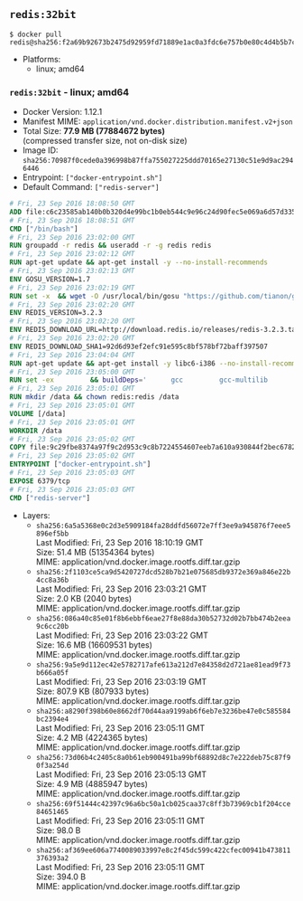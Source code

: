 ## `redis:32bit`

```console
$ docker pull redis@sha256:f2a69b92673b2475d92959fd71889e1ac0a3fdc6e757b0e80c4d4b5b7ccf15e1
```

-	Platforms:
	-	linux; amd64

### `redis:32bit` - linux; amd64

-	Docker Version: 1.12.1
-	Manifest MIME: `application/vnd.docker.distribution.manifest.v2+json`
-	Total Size: **77.9 MB (77884672 bytes)**  
	(compressed transfer size, not on-disk size)
-	Image ID: `sha256:70987f0cede0a396998b87ffa755027225ddd70165e27130c51e9d9ac2946446`
-	Entrypoint: `["docker-entrypoint.sh"]`
-	Default Command: `["redis-server"]`

```dockerfile
# Fri, 23 Sep 2016 18:08:50 GMT
ADD file:c6c23585ab140b0b320d4e99bc1b0eb544c9e96c24d90fec5e069a6d57d335ca in / 
# Fri, 23 Sep 2016 18:08:51 GMT
CMD ["/bin/bash"]
# Fri, 23 Sep 2016 23:02:00 GMT
RUN groupadd -r redis && useradd -r -g redis redis
# Fri, 23 Sep 2016 23:02:12 GMT
RUN apt-get update && apt-get install -y --no-install-recommends 		ca-certificates 		wget 	&& rm -rf /var/lib/apt/lists/*
# Fri, 23 Sep 2016 23:02:13 GMT
ENV GOSU_VERSION=1.7
# Fri, 23 Sep 2016 23:02:19 GMT
RUN set -x 	&& wget -O /usr/local/bin/gosu "https://github.com/tianon/gosu/releases/download/$GOSU_VERSION/gosu-$(dpkg --print-architecture)" 	&& wget -O /usr/local/bin/gosu.asc "https://github.com/tianon/gosu/releases/download/$GOSU_VERSION/gosu-$(dpkg --print-architecture).asc" 	&& export GNUPGHOME="$(mktemp -d)" 	&& gpg --keyserver ha.pool.sks-keyservers.net --recv-keys B42F6819007F00F88E364FD4036A9C25BF357DD4 	&& gpg --batch --verify /usr/local/bin/gosu.asc /usr/local/bin/gosu 	&& rm -r "$GNUPGHOME" /usr/local/bin/gosu.asc 	&& chmod +x /usr/local/bin/gosu 	&& gosu nobody true
# Fri, 23 Sep 2016 23:02:20 GMT
ENV REDIS_VERSION=3.2.3
# Fri, 23 Sep 2016 23:02:20 GMT
ENV REDIS_DOWNLOAD_URL=http://download.redis.io/releases/redis-3.2.3.tar.gz
# Fri, 23 Sep 2016 23:02:20 GMT
ENV REDIS_DOWNLOAD_SHA1=92d6d93ef2efc91e595c8bf578bf72baff397507
# Fri, 23 Sep 2016 23:04:04 GMT
RUN apt-get update && apt-get install -y libc6-i386 --no-install-recommends && rm -rf /var/lib/apt/lists/*
# Fri, 23 Sep 2016 23:05:00 GMT
RUN set -ex 		&& buildDeps=' 		gcc 		gcc-multilib 		libc6-dev-i386 		make 	' 	&& apt-get update 	&& apt-get install -y $buildDeps --no-install-recommends 	&& rm -rf /var/lib/apt/lists/* 		&& wget -O redis.tar.gz "$REDIS_DOWNLOAD_URL" 	&& echo "$REDIS_DOWNLOAD_SHA1 *redis.tar.gz" | sha1sum -c - 	&& mkdir -p /usr/src/redis 	&& tar -xzf redis.tar.gz -C /usr/src/redis --strip-components=1 	&& rm redis.tar.gz 		&& grep -q '^#define CONFIG_DEFAULT_PROTECTED_MODE 1$' /usr/src/redis/src/server.h 	&& sed -ri 's!^(#define CONFIG_DEFAULT_PROTECTED_MODE) 1$!\1 0!' /usr/src/redis/src/server.h 	&& grep -q '^#define CONFIG_DEFAULT_PROTECTED_MODE 0$' /usr/src/redis/src/server.h 		&& make -C /usr/src/redis 32bit 	&& make -C /usr/src/redis install 		&& rm -r /usr/src/redis 		&& apt-get purge -y --auto-remove $buildDeps
# Fri, 23 Sep 2016 23:05:01 GMT
RUN mkdir /data && chown redis:redis /data
# Fri, 23 Sep 2016 23:05:01 GMT
VOLUME [/data]
# Fri, 23 Sep 2016 23:05:01 GMT
WORKDIR /data
# Fri, 23 Sep 2016 23:05:02 GMT
COPY file:9c29fbe8374a97f9c2d953c9c8b7224554607eeb7a610a930844f2bec678265c in /usr/local/bin/ 
# Fri, 23 Sep 2016 23:05:02 GMT
ENTRYPOINT ["docker-entrypoint.sh"]
# Fri, 23 Sep 2016 23:05:03 GMT
EXPOSE 6379/tcp
# Fri, 23 Sep 2016 23:05:03 GMT
CMD ["redis-server"]
```

-	Layers:
	-	`sha256:6a5a5368e0c2d3e5909184fa28ddfd56072e7ff3ee9a945876f7eee5896ef5bb`  
		Last Modified: Fri, 23 Sep 2016 18:10:19 GMT  
		Size: 51.4 MB (51354364 bytes)  
		MIME: application/vnd.docker.image.rootfs.diff.tar.gzip
	-	`sha256:2f1103ce5ca9d5420727dcd528b7b21e075685db9372e369a846e22b4cc8a36b`  
		Last Modified: Fri, 23 Sep 2016 23:03:21 GMT  
		Size: 2.0 KB (2040 bytes)  
		MIME: application/vnd.docker.image.rootfs.diff.tar.gzip
	-	`sha256:086a40c85e01f8b6ebbf6eae27f8e88da30b52732d02b7bb474b2eea9c6cc20b`  
		Last Modified: Fri, 23 Sep 2016 23:03:22 GMT  
		Size: 16.6 MB (16609531 bytes)  
		MIME: application/vnd.docker.image.rootfs.diff.tar.gzip
	-	`sha256:9a5e9d112ec42e5782717afe613a212d7e84358d2d721ae81ead9f73b666a05f`  
		Last Modified: Fri, 23 Sep 2016 23:03:19 GMT  
		Size: 807.9 KB (807933 bytes)  
		MIME: application/vnd.docker.image.rootfs.diff.tar.gzip
	-	`sha256:a8290f398b60e8662df70d44aa9199ab6f6eb7e3236be47e0c585584bc2394e4`  
		Last Modified: Fri, 23 Sep 2016 23:05:11 GMT  
		Size: 4.2 MB (4224365 bytes)  
		MIME: application/vnd.docker.image.rootfs.diff.tar.gzip
	-	`sha256:73d06b4c2405c8a0b61eb900491ba99bf68892d8c7e222deb75c87f90f3a254d`  
		Last Modified: Fri, 23 Sep 2016 23:05:13 GMT  
		Size: 4.9 MB (4885947 bytes)  
		MIME: application/vnd.docker.image.rootfs.diff.tar.gzip
	-	`sha256:69f51444c42397c96a6bc50a1cb025caa37c8ff3b73969cb1f204cce84651465`  
		Last Modified: Fri, 23 Sep 2016 23:05:11 GMT  
		Size: 98.0 B  
		MIME: application/vnd.docker.image.rootfs.diff.tar.gzip
	-	`sha256:af369ee606a7740089033997e8c2f45dc599c422cfec00941b473811376393a2`  
		Last Modified: Fri, 23 Sep 2016 23:05:11 GMT  
		Size: 394.0 B  
		MIME: application/vnd.docker.image.rootfs.diff.tar.gzip
